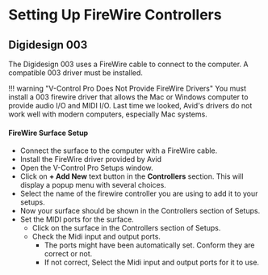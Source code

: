 # Setting Up FireWire Controllers

## Digidesign 003

The Digidesign 003 uses a FireWire cable to connect to the computer. A compatible 003 driver must be installed.

!!! warning "V-Control Pro Does Not Provide FireWire Drivers"
    You must install a 003 firewire driver that allows the Mac or Windows computer to provide audio I/O and MIDI I/O. Last time we looked, Avid's drivers do not work well with modern computers, especially Mac systems.

#### FireWire Surface Setup

* Connect the surface to the computer with a FireWire cable.
* Install the FireWire driver provided by Avid
* Open the V-Control Pro Setups window.
* Click on <b>+ Add New</b> text button in the <b>Controllers</b> section. This will display a popup menu with several choices.
* Select the name of the firewire controller you are using to add it to your setups.
* Now your surface should be shown in the Controllers section of Setups.
* Set the MIDI ports for the surface.
    * Click on the surface in the Controllers section of Setups.
    * Check the Midi input and output ports.
        * The ports might have been automatically set. Conform they are correct or not.
        * If not correct, Select the Midi input and output ports for it to use.